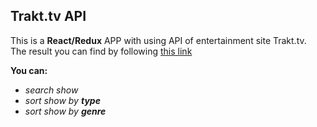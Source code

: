 ## Trakt.tv API

This is a  **React/Redux** APP with using API of entertainment site Trakt.tv. <br>
The result you can find by following [this link](https://04qpnorkkv.codesandbox.io/)

**You can:**<br>
- *search show*<br>
- *sort show by **type***<br>
- *sort show by **genre***<br> 
